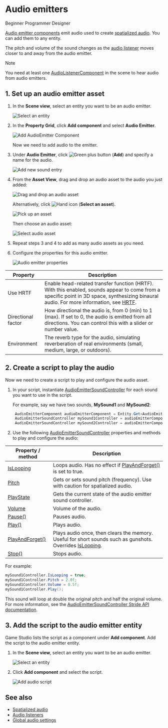 # Audio emitters

<span class="badge text-bg-primary">Beginner</span>
<span class="badge text-bg-success">Programmer</span>
<span class="badge text-bg-success">Designer</span>

[Audio emitter components](xref:Stride.Audio.AudioEmitter) emit audio used to create [spatialized audio](spatialized-audio.md). You can add them to any entity.

The pitch and volume of the sound changes as the [audio listener](audio-listeners.md) moves closer to and away from the audio emitter.

> [!Note]
> You need at least one [AudioListenerComponent](xref:Stride.Audio.AudioListener) in the scene to hear audio from audio emitters.

## 1. Set up an audio emitter asset

1. In the **Scene view**, select an entity you want to be an audio emitter.

   ![Select an entity](media/audio-add-audiolistener-component-select-entity.png)

2. In the **Property Grid**, click **Add component** and select **Audio Emitter**.

   ![Add AudioEmitter Component](media/audio-add-audioemitter-component-select-entity.png)

   Now we need to add audio to the emitter.

3. Under **Audio Emitter**, click ![Green plus button](~/manual/game-studio/media/green-plus-icon.png) (**Add**) and specify a name for the audio.

   ![Add new sound entry](media/audio-play-audioemitter-component-add-new-entry.png)

4. From the **Asset View**, drag and drop an audio asset to the audio you just added:

   ![Drag and drop an audio asset](media/audio-play-drag-and-drop-audio-asset.gif)

   Alternatively, click ![Hand icon](~/manual/game-studio/media/hand-icon.png) (**Select an asset**).

   ![Pick up an asset](media/audio-play-audioemitter-component-pick-an-asset.png)

   Then choose an audio asset:

   ![Select audio  asset](media/audio-play-audioemitter-component-add-select-audio-asset.png)

5. Repeat steps 3 and 4 to add as many audio assets as you need.

6. Configure the properties for this audio emitter.

   ![Audio emitter properties](media/audio-emitter-properties.png)

| Property | Description |
|--------------------|-------------
| Use HRTF | Enable head-related transfer function (HRTF). With this enabled, sounds appear to come from a specific point in 3D space, synthesizing binaural audio. For more information, see [HRTF](hrtf.md). |
| Directional factor | How directional the audio is, from 0 (min) to 1 (max). If set to 0, the audio is emitted from all directions. You can control this with a slider or number value. |
| Environment | The reverb type for the audio, simulating reverberation of real environments (small, medium, large, or outdoors). |

## 2. Create a script to play the audio

Now we need to create a script to play and configure the audio asset.

1. In your script, instantiate [AudioEmitterSoundController](xref:Stride.Audio.AudioEmitterSoundController) for each sound you want to use in the script.

   For example, say we have two sounds, **MySound1** and **MySound2**:

   ```cs
   	AudioEmitterComponent audioEmitterComponent = Entity.Get<AudioEmitterComponent>();
   	AudioEmitterSoundController mySound1Controller = audioEmitterComponent["MySound1"];
   	AudioEmitterSoundController mySound2Controller = audioEmitterComponent["MySound2"];
   ```

2. Use the following [AudioEmitterSoundController](xref:Stride.Audio.AudioEmitterSoundController) properties and methods to play and configure the audio:

| Property / method | Description |
|-------    |-------|
| [IsLooping](xref:Stride.Audio.AudioEmitterSoundController.IsLooping) | Loops audio. Has no effect if [PlayAndForget()](xref:Stride.Audio.AudioEmitterSoundController.PlayAndForget) is set to true. |
| [Pitch](xref:Stride.Audio.AudioEmitterSoundController.Pitch) | Gets or sets sound pitch (frequency). Use with caution for spatialized audio. |
| [PlayState](xref:Stride.Audio.AudioEmitterSoundController.PlayState) | Gets the current state of the audio emitter sound controller. |
| [Volume](xref:Stride.Audio.AudioEmitterSoundController.Volume) | Volume of the audio. |
| [Pause()](xref:Stride.Audio.AudioEmitterSoundController.Pause) | Pauses audio. |
| [Play()](xref:Stride.Audio.AudioEmitterSoundController.Play) | Plays audio. |
| [PlayAndForget()](xref:Stride.Audio.AudioEmitterSoundController.PlayAndForget) | Plays audio once, then clears the memory. Useful for short sounds such as gunshots. Overrides [IsLooping](xref:Stride.Audio.AudioEmitterSoundController.IsLooping). |
| [Stop()](xref:Stride.Audio.AudioEmitterSoundController.Stop) | Stops audio. |

For example:

```cs
mySound1Controller.IsLooping = true;
mySound1Controller.Pitch = 2.0f;
mySound1Controller.Volume = 0.5f;
mySound1Controller.Play();
```

This sound will loop at double the original pitch and half the original volume. For more information, see the [AudioEmitterSoundController Stride API documentation](xref:Stride.Audio.AudioEmitterSoundController).

## 3. Add the script to the audio emitter entity

Game Studio lists the script as a component under **Add component**. Add the script to the audio emitter entity.

1. In the **Scene view**, select an entity you want to be an audio emitter.

   ![Select an entity](media/audio-add-audiolistener-component-select-entity.png)

2. Click **Add component** and select the script.

   ![Add audio script](media/add-sound-script.png)

## See also
* [Spatialized audio](spatialized-audio.md)
* [Audio listeners](audio-listeners.md)
* [Global audio settings](global-audio-settings.md)